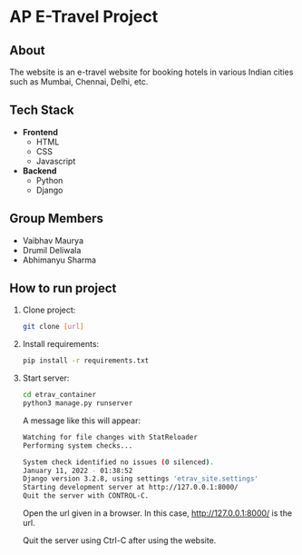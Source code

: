 # AP E-Travel Project

## About
The website is an e-travel website for booking hotels in various Indian cities such as Mumbai, Chennai, Delhi, etc.

## Tech Stack
- **Frontend**
    - HTML
    - CSS
    - Javascript
- **Backend**
    - Python
    - Django

## Group Members
- Vaibhav Maurya
- Drumil Deliwala
- Abhimanyu Sharma

## How to run project
1. Clone project:
    ```sh
    git clone [url]
    ```

2. Install requirements:
    ```sh
    pip install -r requirements.txt
    ```

3. Start server:
    ```sh
    cd etrav_container
    python3 manage.py runserver
    ```
    A message like this will appear:
    ```sh
    Watching for file changes with StatReloader
    Performing system checks...

    System check identified no issues (0 silenced).
    January 11, 2022 - 01:38:52
    Django version 3.2.8, using settings 'etrav_site.settings'
    Starting development server at http://127.0.0.1:8000/
    Quit the server with CONTROL-C.
    ```
    
    Open the url given in a browser. In this case, http://127.0.0.1:8000/ is the url.
    
    Quit the server using Ctrl-C after using the website.